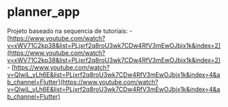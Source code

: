 # planner_app

Projeto baseado na sequencia de tutoriais:
    - [https://www.youtube.com/watch?v=xWV71C2kp38&list=PLjxrf2q8roU3wk7CDw4RfV3mEwOJbjx1k&index=2](https://www.youtube.com/watch?v=xWV71C2kp38&list=PLjxrf2q8roU3wk7CDw4RfV3mEwOJbjx1k&index=2)
    - [https://www.youtube.com/watch?v=QlwiL_yLh6E&list=PLjxrf2q8roU3wk7CDw4RfV3mEwOJbjx1k&index=4&ab_channel=Flutter](https://www.youtube.com/watch?v=QlwiL_yLh6E&list=PLjxrf2q8roU3wk7CDw4RfV3mEwOJbjx1k&index=4&ab_channel=Flutter)
